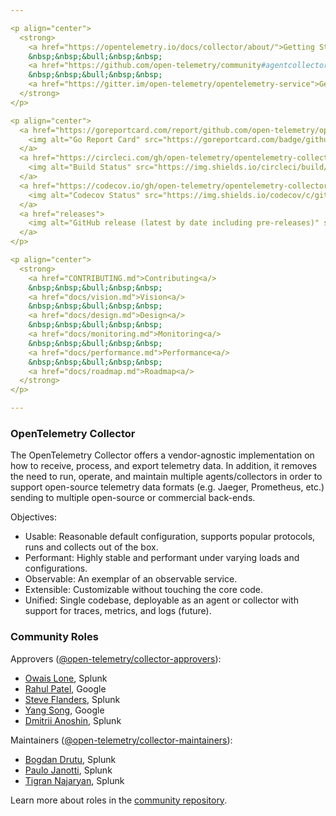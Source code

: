 ```yaml
---

<p align="center">
  <strong>
    <a href="https://opentelemetry.io/docs/collector/about/">Getting Started<a/>
    &nbsp;&nbsp;&bull;&nbsp;&nbsp;
    <a href="https://github.com/open-telemetry/community#agentcollector">Getting Involved<a/>
    &nbsp;&nbsp;&bull;&nbsp;&nbsp;
    <a href="https://gitter.im/open-telemetry/opentelemetry-service">Getting In Touch<a/>
  </strong>
</p>

<p align="center">
  <a href="https://goreportcard.com/report/github.com/open-telemetry/opentelemetry-collector">
    <img alt="Go Report Card" src="https://goreportcard.com/badge/github.com/open-telemetry/opentelemetry-collector?style=for-the-badge">
  </a>
  <a href="https://circleci.com/gh/open-telemetry/opentelemetry-collector">
    <img alt="Build Status" src="https://img.shields.io/circleci/build/github/open-telemetry/opentelemetry-collector?style=for-the-badge">
  </a>
  <a href="https://codecov.io/gh/open-telemetry/opentelemetry-collector/branch/master/">
    <img alt="Codecov Status" src="https://img.shields.io/codecov/c/github/open-telemetry/opentelemetry-collector?style=for-the-badge">
  </a>
  <a href="releases">
    <img alt="GitHub release (latest by date including pre-releases)" src="https://img.shields.io/github/v/release/open-telemetry/opentelemetry-collector?include_prereleases&style=for-the-badge">
  </a>
</p>

<p align="center">
  <strong>
    <a href="CONTRIBUTING.md">Contributing<a/>
    &nbsp;&nbsp;&bull;&nbsp;&nbsp;
    <a href="docs/vision.md">Vision<a/>
    &nbsp;&nbsp;&bull;&nbsp;&nbsp;
    <a href="docs/design.md">Design<a/>
    &nbsp;&nbsp;&bull;&nbsp;&nbsp;
    <a href="docs/monitoring.md">Monitoring<a/>
    &nbsp;&nbsp;&bull;&nbsp;&nbsp;
    <a href="docs/performance.md">Performance<a/>
    &nbsp;&nbsp;&bull;&nbsp;&nbsp;
    <a href="docs/roadmap.md">Roadmap<a/>
  </strong>
</p>

---
```



### OpenTelemetry Collector

The OpenTelemetry Collector offers a vendor-agnostic implementation on how to receive, process, and export telemetry data. In addition, it removes the need to run, operate, and maintain multiple agents/collectors in order to support open-source telemetry data formats (e.g. Jaeger, Prometheus, etc.) sending to multiple open-source or commercial back-ends.

Objectives:

- Usable: Reasonable default configuration, supports popular protocols, runs and collects out of the box.
- Performant: Highly stable and performant under varying loads and configurations.
- Observable: An exemplar of an observable service.
- Extensible: Customizable without touching the core code.
- Unified: Single codebase, deployable as an agent or collector with support for traces, metrics, and logs (future).

### Community Roles

Approvers ([@open-telemetry/collector-approvers](https://github.com/orgs/open-telemetry/teams/collector-approvers)):

- [Owais Lone](https://github.com/owais), Splunk
- [Rahul Patel](https://github.com/rghetia), Google
- [Steve Flanders](https://github.com/flands), Splunk
- [Yang Song](https://github.com/songy23), Google
- [Dmitrii Anoshin](https://github.com/dmitryax), Splunk

Maintainers ([@open-telemetry/collector-maintainers](https://github.com/orgs/open-telemetry/teams/collector-maintainers)):

- [Bogdan Drutu](https://github.com/BogdanDrutu), Splunk
- [Paulo Janotti](https://github.com/pjanotti), Splunk
- [Tigran Najaryan](https://github.com/tigrannajaryan), Splunk

Learn more about roles in the [community repository](https://github.com/open-telemetry/community/blob/master/community-membership.md).
